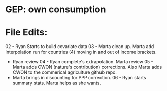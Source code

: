 # GEP: own consumption

# File Edits: 
02 - Ryan Starts to build covariate data
03 - Marta clean up. Marta add Interpolation run for countries (4) moving in and out of income brackets. 
   - Ryan review 
04 - Ryan complete's extrapolation. Marta review
05 - Marta adds CWON (nature's contribution) corrections. Also Marta adds CWON to the commerical agriculture github repo.
   - Marta brings in discounting for PPP correction. 
06 - Ryan starts summary stats. Marta helps as she wants. 

